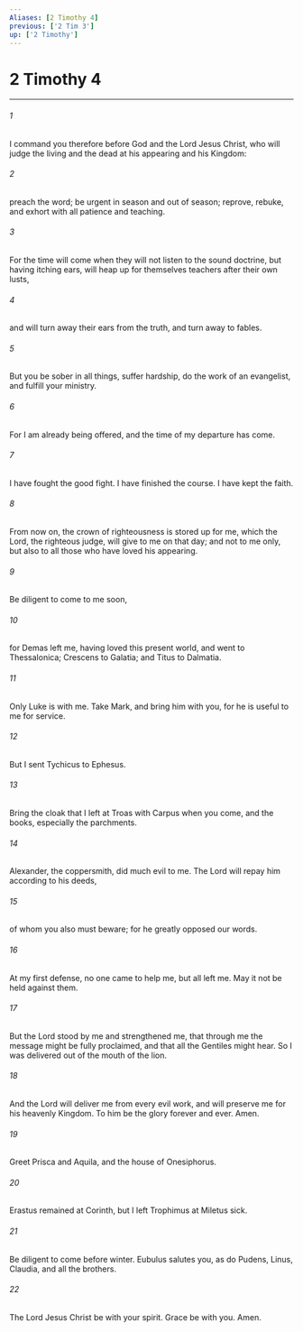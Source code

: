 ```yaml
---
Aliases: [2 Timothy 4]
previous: ['2 Tim 3']
up: ['2 Timothy']
---
```

# 2 Timothy 4
***





###### 1 

I command you therefore before God and the Lord Jesus Christ, who will judge the living and the dead at his appearing and his Kingdom: 



###### 2 

preach the word; be urgent in season and out of season; reprove, rebuke, and exhort with all patience and teaching. 



###### 3 

For the time will come when they will not listen to the sound doctrine, but having itching ears, will heap up for themselves teachers after their own lusts, 



###### 4 

and will turn away their ears from the truth, and turn away to fables. 



###### 5 

But you be sober in all things, suffer hardship, do the work of an evangelist, and fulfill your ministry. 



###### 6 

For I am already being offered, and the time of my departure has come. 



###### 7 

I have fought the good fight. I have finished the course. I have kept the faith. 



###### 8 

From now on, the crown of righteousness is stored up for me, which the Lord, the righteous judge, will give to me on that day; and not to me only, but also to all those who have loved his appearing. 



###### 9 

Be diligent to come to me soon, 



###### 10 

for Demas left me, having loved this present world, and went to Thessalonica; Crescens to Galatia; and Titus to Dalmatia. 



###### 11 

Only Luke is with me. Take Mark, and bring him with you, for he is useful to me for service. 



###### 12 

But I sent Tychicus to Ephesus. 



###### 13 

Bring the cloak that I left at Troas with Carpus when you come, and the books, especially the parchments. 



###### 14 

Alexander, the coppersmith, did much evil to me. The Lord will repay him according to his deeds, 



###### 15 

of whom you also must beware; for he greatly opposed our words. 



###### 16 

At my first defense, no one came to help me, but all left me. May it not be held against them. 



###### 17 

But the Lord stood by me and strengthened me, that through me the message might be fully proclaimed, and that all the Gentiles might hear. So I was delivered out of the mouth of the lion. 



###### 18 

And the Lord will deliver me from every evil work, and will preserve me for his heavenly Kingdom. To him be the glory forever and ever. Amen. 



###### 19 

Greet Prisca and Aquila, and the house of Onesiphorus. 



###### 20 

Erastus remained at Corinth, but I left Trophimus at Miletus sick. 



###### 21 

Be diligent to come before winter. Eubulus salutes you, as do Pudens, Linus, Claudia, and all the brothers. 



###### 22 

The Lord Jesus Christ be with your spirit. Grace be with you. Amen.
